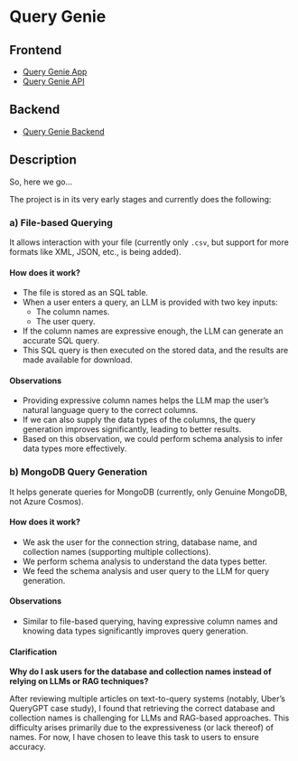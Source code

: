 # Query Genie

## Frontend

- [Query Genie App](https://query-genie.vercel.app/)
- [Query Genie API](https://querygenie-496094639433.us-central1.run.app)

## Backend

- [Query Genie Backend](https://queryginnebackend-496094639433.us-central1.run.app)

## Description

So, here we go...

The project is in its very early stages and currently does the following:

### a) File-based Querying

It allows interaction with your file (currently only `.csv`, but support for more formats like XML, JSON, etc., is being added).

#### How does it work?

- The file is stored as an SQL table.
- When a user enters a query, an LLM is provided with two key inputs:
  - The column names.
  - The user query.
- If the column names are expressive enough, the LLM can generate an accurate SQL query.
- This SQL query is then executed on the stored data, and the results are made available for download.

#### Observations

- Providing expressive column names helps the LLM map the user’s natural language query to the correct columns.
- If we can also supply the data types of the columns, the query generation improves significantly, leading to better results.
- Based on this observation, we could perform schema analysis to infer data types more effectively.

### b) MongoDB Query Generation

It helps generate queries for MongoDB (currently, only Genuine MongoDB, not Azure Cosmos).

#### How does it work?

- We ask the user for the connection string, database name, and collection names (supporting multiple collections).
- We perform schema analysis to understand the data types better.
- We feed the schema analysis and user query to the LLM for query generation.

#### Observations

- Similar to file-based querying, having expressive column names and knowing data types significantly improves query generation.

#### Clarification

**Why do I ask users for the database and collection names instead of relying on LLMs or RAG techniques?**

After reviewing multiple articles on text-to-query systems (notably, Uber’s QueryGPT case study), I found that retrieving the correct database and collection names is challenging for LLMs and RAG-based approaches. This difficulty arises primarily due to the expressiveness (or lack thereof) of names. For now, I have chosen to leave this task to users to ensure accuracy.
